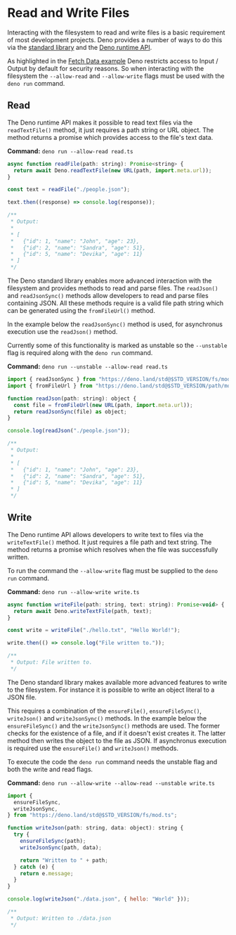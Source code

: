 # Read and Write Files

Interacting with the filesystem to read and write files is a basic requirement
of most development projects. Deno provides a number of ways to do this via the
[standard library](https://deno.land/std) and the
[Deno runtime API](https://doc.deno.land/builtin/stable).

As highlighted in the [Fetch Data example](./fetch_data) Deno restricts access
to Input / Output by default for security reasons. So when interacting with the
filesystem the `--allow-read` and `--allow-write` flags must be used with the
`deno run` command.

## Read

The Deno runtime API makes it possible to read text files via the
`readTextFile()` method, it just requires a path string or URL object. The
method returns a promise which provides access to the file's text data.

**Command:** `deno run --allow-read read.ts`

```js
async function readFile(path: string): Promise<string> {
  return await Deno.readTextFile(new URL(path, import.meta.url));
}

const text = readFile("./people.json");

text.then((response) => console.log(response));

/**
 * Output:
 *
 * [
 *   {"id": 1, "name": "John", "age": 23},
 *   {"id": 2, "name": "Sandra", "age": 51},
 *   {"id": 5, "name": "Devika", "age": 11}
 * ]
 */
```

The Deno standard library enables more advanced interaction with the filesystem
and provides methods to read and parse files. The `readJson()` and
`readJsonSync()` methods allow developers to read and parse files containing
JSON. All these methods require is a valid file path string which can be
generated using the `fromFileUrl()` method.

In the example below the `readJsonSync()` method is used, for asynchronus
execution use the `readJson()` method.

Currently some of this functionality is marked as unstable so the `--unstable`
flag is required along with the `deno run` command.

**Command:** `deno run --unstable --allow-read read.ts`

```js
import { readJsonSync } from "https://deno.land/std@$STD_VERSION/fs/mod.ts";
import { fromFileUrl } from "https://deno.land/std@$STD_VERSION/path/mod.ts";

function readJson(path: string): object {
  const file = fromFileUrl(new URL(path, import.meta.url));
  return readJsonSync(file) as object;
}

console.log(readJson("./people.json"));

/**
 * Output:
 *
 * [
 *   {"id": 1, "name": "John", "age": 23},
 *   {"id": 2, "name": "Sandra", "age": 51},
 *   {"id": 5, "name": "Devika", "age": 11}
 * ]
 */
```

## Write

The Deno runtime API allows developers to write text to files via the
`writeTextFile()` method. It just requires a file path and text string. The
method returns a promise which resolves when the file was successfully written.

To run the command the `--allow-write` flag must be supplied to the `deno run`
command.

**Command:** `deno run --allow-write write.ts`

```js
async function writeFile(path: string, text: string): Promise<void> {
  return await Deno.writeTextFile(path, text);
}

const write = writeFile("./hello.txt", "Hello World!");

write.then(() => console.log("File written to."));

/**
 * Output: File written to.
 */
```

The Deno standard library makes available more advanced features to write to the
filesystem. For instance it is possible to write an object literal to a JSON
file.

This requires a combination of the `ensureFile()`, `ensureFileSync()`,
`writeJson()` and `writeJsonSync()` methods. In the example below the
`ensureFileSync()` and the `writeJsonSync()` methods are used. The former checks
for the existence of a file, and if it doesn't exist creates it. The latter
method then writes the object to the file as JSON. If asynchronus execution is
required use the `ensureFile()` and `writeJson()` methods.

To execute the code the `deno run` command needs the unstable flag and both the
write and read flags.

**Command:** `deno run --allow-write --allow-read --unstable write.ts`

```js
import {
  ensureFileSync,
  writeJsonSync,
} from "https://deno.land/std@$STD_VERSION/fs/mod.ts";

function writeJson(path: string, data: object): string {
  try {
    ensureFileSync(path);
    writeJsonSync(path, data);

    return "Written to " + path;
  } catch (e) {
    return e.message;
  }
}

console.log(writeJson("./data.json", { hello: "World" }));

/**
 * Output: Written to ./data.json
 */
```
